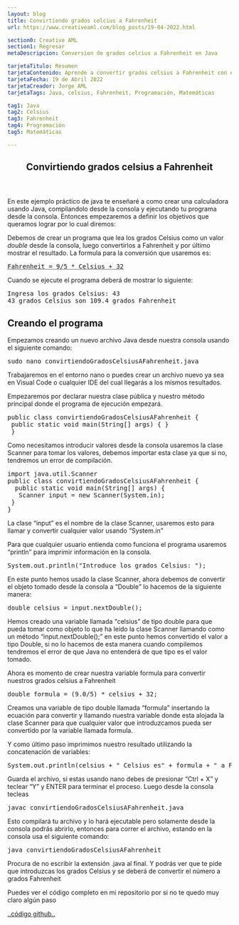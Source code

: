 ```yaml
---
layout: blog
title: Convirtiendo grados celcius a Fahrenheit
url: https://www.creativeaml.com/blog_posts/19-04-2022.html

section0: Creative AML
section1: Regresar
metaDescripcion: Conversion de grados celcius a Fahrenheit en Java

tarjetaTitulo: Resumen
tarjetaContenido: Aprende a convertir grados celsius a Fahrenheit con este sencillo programa usando el lenguaje de programación Java.
tarjetaFecha: 19 de Abril 2022
tarjetaCreador: Jorge AML
tarjetaTags: Java, celsius, Fahrenheit, Programación, Matemáticas 

tag1: Java
tag2: Celsius
tag3: Fahrenheit
tag4: Programación
tag5: Matemáticas

---
```

<article>
<header><h1>Convirtiendo grados celsius a Fahrenheit</h1></header>
<section class="introducción">
<p>En este ejemplo práctico de java te enseñaré a como crear una calculadora usando Java, compilandolo desde la consola y ejecutando tu programa desde la consola. Entonces empezaremos a definir los objetivos que queramos lograr por lo cual diremos:</p>
<p>Debemos de crear un programa que lea los grados Celsius como un valor <i>double</i> desde la consola, luego convertirlos a Fahrenheit y por último mostrar el resultado. La formula para la conversión que usaremos es:</p>
<pre><abbr title="Formula para convertir">Fahrenheit = 9/5 * Celsius + 32</abbr></pre>
<p>Cuando se ejecute el programa deberá de mostrar lo siguiente:</p>
<pre>Ingresa los grados Celsius: 43 <br>43 grados Celsius son 109.4 grados Fahrenheit</pre>
<h2>Creando el programa</h2>
<p>Empezamos creando un nuevo archivo Java desde nuestra consola usando el siguiente comando:</p>
<pre>sudo nano convirtiendoGradosCelsiusAFahrenheit.java</pre>
<p>Trabajaremos en el entorno nano o puedes crear un archivo nuevo ya sea en Visual Code o cualquier IDE del cual llegarás a los mismos resultados.</p>
<p>Empezaremos por declarar nuestra clase pública y nuestro método principal donde el programa de ejecución empezará.</p>
<pre>public class convirtiendoGradosCelsiusAFahrenheit { <br> public static void main(String[] args) { } <br> }</pre>
<p>Como necesitamos introducir valores desde la consola usaremos la clase Scanner para tomar los valores, debemos importar esta clase ya que si no, tendremos un error de compilación.</p>
<pre>import java.util.Scanner <br>public class convirtiendoGradosCelsiusAFahrenheit { <br>  public static void main(String[] args) { <br>   Scanner input = new Scanner(System.in); <br> } <br>}
</pre>
<p>La clase <q>input</q> es el nombre de la clase Scanner, usaremos esto para llamar y convertir cualquier valor usando <q>System.in</q>
<p>Para que cualquier usuario entienda como funciona el programa usaremos <q>println</q> para  imprimir información en la consola.</p> 
<pre>System.out.println("Introduce los grados Celsius: ");</pre>
<p>En este punto hemos usado la clase Scanner, ahora debemos de convertir el objeto tomado desde la consola a <q>Double</q> lo hacemos de la siguiente manera:</p>
<pre>double celsius = input.nextDouble();</pre>
<p>Hemos creado una variable llamada <q>celsius</q> de tipo double para que pueda tomar como objeto lo que ha leído la clase Scanner llamando como un método <q>input.nextDouble();</q> en este punto hemos convertido el valor a tipo Double, si no lo hacemos de esta manera cuando compilemos tendremos el error de que Java no entenderá de que tipo es el valor tomado.</p>
<p>Ahora es momento de crear nuestra variable formula para convertir nuestros grados celsius a Fahrenheit</p>
<pre>double formula = (9.0/5) * celsius + 32;</pre>
<p>Creamos una variable de tipo double llamada <q>formula</q> insertando la ecuación para convertir y llamando nuestra variable donde esta alojada la clase Scanner para que cualquier valor que introduzcamos pueda ser convertido por la variable llamada formula.</p>
<p>Y como último paso imprimimos nuestro resultado utilizando la concatenación de variables: </p>
<pre>System.out.println(celsius + " Celsius es" + formula + " a Fahrenheit");</pre>
<p>Guarda el archivo, si estas usando nano debes de presionar <q>Ctrl + X</q> y teclear <q>Y</q> y ENTER para terminar el proceso. Luego desde la consola tecleas </p>
<pre>javac convirtiendoGradosCelsiusAFahrenheit.java</pre>
<p>Esto compilará tu archivo y lo hará ejecutable pero solamente desde la consola podrás abrirlo, entonces para correr el archivo, estando en la consola usa el siguiente comando:</p>
<pre>java convirtiendoGradosCelsiusAFahrenheit</pre>
<p>Procura de no escribir la extensión .java al final. Y podrás ver que te pide que introduzcas los grados Celsius y se deberá de convertir el número a grados Fahrenheit</p>
<p>Puedes ver el código completo en mi repositorio por si no te quedo muy claro algún paso </p>
<a href="https://github.com/jorgeAML/XLVExercisEscript/blob/master/Chapter2-Elementary-Programming/ConvertCelsiusToFahrenheit.java">..código github..</a>
</section>
</article>
